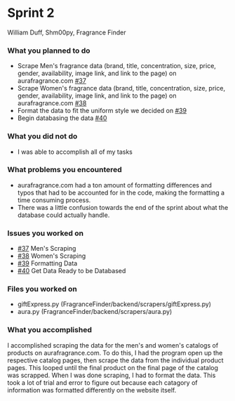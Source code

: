 # Sprint 2
William Duff, Shm00py, Fragrance Finder

### What you planned to do
- Scrape Men's fragrance data (brand, title, concentration, size, price, gender, availability, image link, and link to the page) on aurafragrance.com [#37](https://github.com/utk-cs340-fall23/FragranceFinder/issues/37)
- Scrape Women's fragrance data (brand, title, concentration, size, price, gender, availability, image link, and link to the page) on aurafragrance.com [#38](https://github.com/utk-cs340-fall23/FragranceFinder/issues/38)
- Format the data to fit the uniform style we decided on [#39](https://github.com/utk-cs340-fall23/FragranceFinder/issues/39)
- Begin databasing the data [#40](https://github.com/utk-cs340-fall23/FragranceFinder/issues/40)

### What you did not do
- I was able to accomplish all of my tasks

### What problems you encountered
- aurafragrance.com had a ton amount of formatting differences and typos that had to be accounted for in the code, making the formatting a time consuming process.
- There was a little confusion towards the end of the sprint about what the database could actually handle.

### Issues you worked on
- [#37](https://github.com/utk-cs340-fall23/FragranceFinder/issues/37) Men's Scraping
- [#38](https://github.com/utk-cs340-fall23/FragranceFinder/issues/17) Women's Scraping
- [#39](https://github.com/utk-cs340-fall23/FragranceFinder/issues/19) Formatting Data
- [#40](https://github.com/utk-cs340-fall23/FragranceFinder/issues/40) Get Data Ready to be Databased

### Files you worked on
- giftExpress.py (FragranceFinder/backend/scrapers/giftExpress.py)
- aura.py (FragranceFinder/backend/scrapers/aura.py)

### What you accomplished
I accomplished scraping the data for the men's and women's catalogs of products on aurafragrance.com. To do this, I had the program open up the
respective catalog pages, then scrape the data from the individual product pages. This looped until the final product on the final page of the catalog was scrapped.
When I was done scraping, I had to format the data. This took a lot of trial and error to figure out because each catagory of information was formatted differently 
on the website itself.
